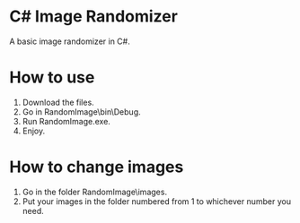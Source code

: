 # C# Image Randomizer
A basic image randomizer in C#.

# How to use
1) Download the files.
3) Go in RandomImage\bin\Debug.
4) Run RandomImage.exe.
5) Enjoy.

# How to change images

1) Go in the folder RandomImage\images.
2) Put your images in the folder numbered from 1 to whichever number you need.
